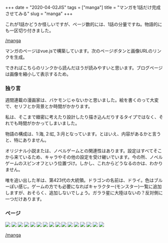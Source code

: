 +++
date = "2020-04-02JIS"
tags = ["manga"]
title = "マンガを1話だけ完成させてみる"
slug = "manga"
+++

これが1話かどうか怪しいですが、ページ数的には、1話の分量ですね。物語的にも一区切り付きました。

[/manga](/manga)

マンガのページはvue.jsで構築しています。次のページボタンと画像URLのリンクを生成。

できればこちらのリンクから読んだほうが読みやすいと思います。ブログページは画像を縮小して表示するため。

### 独り言

週間連載の漫画家は、バケモンじゃないかと思いました。絵を書くのって大変で、セリフとか背景とか時間がかかります。

私は、そこまで緻密に考えたり設計したり描き込んだりするタイプではなく、それでも時間がかかってしまいました。

物語の構成は、1:海, 2:虹, 3:月となっています。とはいえ、内容があるかと言うと、特にありません。

オリジナル小説または、ノベルゲームとの関連性はあります。設定はすべてそこから来ているため、キャラやその他の設定を受け継いでいます。今の所、ノベルゲームのスピンオフという位置づけ。しかし、これからどうなるのかは、わかりません。

唯を追い出した羊は、第423代の大統領。ドラゴンの名前は、ドライ。色はブルーぽい感じ。ゲームの方でも必要になればキャラクター(モンスター)一覧に追加しますが、おそらく、追加しないでしょう。ガララ星に大陸はないの？反対側に一つだけあります。

### ページ

![](/manga/0.png)
![](/manga/1.png)
![](/manga/2.png)
![](/manga/3.png)
![](/manga/4.png)
![](/manga/5.png)
![](/manga/6.png)
![](/manga/7.png)
![](/manga/8.png)
![](/manga/9.png)
![](/manga/10.png)
![](/manga/11.png)
![](/manga/12.png)
![](/manga/13.png)
![](/manga/14.png)
![](/manga/15.png)

[/manga](/manga)
